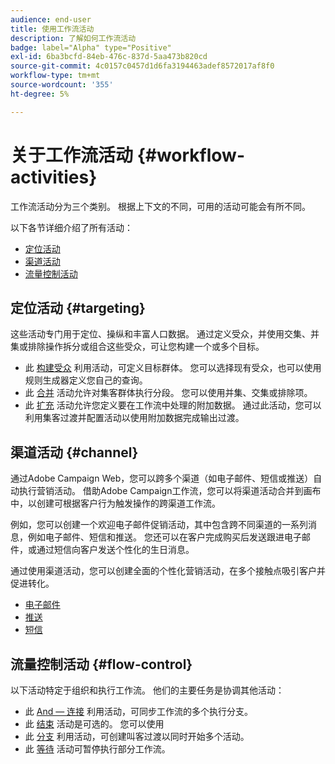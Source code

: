 ```yaml
---
audience: end-user
title: 使用工作流活动
description: 了解如何工作流活动
badge: label="Alpha" type="Positive"
exl-id: 6ba3bcfd-84eb-476c-837d-5aa473b820cd
source-git-commit: 4c0157c0457d1d6fa3194463adef8572017af8f0
workflow-type: tm+mt
source-wordcount: '355'
ht-degree: 5%

---
```



# 关于工作流活动 {#workflow-activities}

工作流活动分为三个类别。 根据上下文的不同，可用的活动可能会有所不同。

以下各节详细介绍了所有活动：

* [定位活动](#targeting)
* [渠道活动](#channel)
* [流量控制活动](#flow-control)

## 定位活动 {#targeting}

这些活动专门用于定位、操纵和丰富人口数据。 通过定义受众，并使用交集、并集或排除操作拆分或组合这些受众，可让您构建一个或多个目标。

* 此 [构建受众](build-audience.md) 利用活动，可定义目标群体。 您可以选择现有受众，也可以使用规则生成器定义您自己的查询。
* 此 [合并](combine.md) 活动允许对集客群体执行分段。 您可以使用并集、交集或排除项。
* 此 [扩充](enrichment.md) 活动允许您定义要在工作流中处理的附加数据。 通过此活动，您可以利用集客过渡并配置活动以使用附加数据完成输出过渡。

## 渠道活动 {#channel}

通过Adobe Campaign Web，您可以跨多个渠道（如电子邮件、短信或推送）自动执行营销活动。 借助Adobe Campaign工作流，您可以将渠道活动合并到画布中，以创建可根据客户行为触发操作的跨渠道工作流。

例如，您可以创建一个欢迎电子邮件促销活动，其中包含跨不同渠道的一系列消息，例如电子邮件、短信和推送。 您还可以在客户完成购买后发送跟进电子邮件，或通过短信向客户发送个性化的生日消息。

通过使用渠道活动，您可以创建全面的个性化营销活动，在多个接触点吸引客户并促进转化。

* [电子邮件](email.md)
* [推送](push.md)
* [短信](sms.md)

## 流量控制活动 {#flow-control}

以下活动特定于组织和执行工作流。 他们的主要任务是协调其他活动：

* 此 [And — 连接](and-join.md) 利用活动，可同步工作流的多个执行分支。
* 此 [结束](end.md) 活动是可选的。 您可以使用
* 此 [分支](fork.md) 利用活动，可创建叫客过渡以同时开始多个活动。
* 此 [等待](wait.md) 活动可暂停执行部分工作流。

<!--
## Data management activities {#data-management}

overview: what they're used for
which use case you can perform with them

list available activites + short description + ref to section
-->


